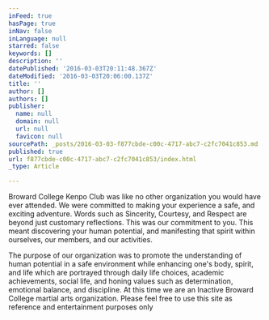 ```yaml
---
inFeed: true
hasPage: true
inNav: false
inLanguage: null
starred: false
keywords: []
description: ''
datePublished: '2016-03-03T20:11:48.367Z'
dateModified: '2016-03-03T20:06:00.137Z'
title: ''
author: []
authors: []
publisher:
  name: null
  domain: null
  url: null
  favicon: null
sourcePath: _posts/2016-03-03-f877cbde-c00c-4717-abc7-c2fc7041c853.md
published: true
url: f877cbde-c00c-4717-abc7-c2fc7041c853/index.html
_type: Article

---
```

Broward College Kenpo Club was like no other organization you would have ever attended. We were committed to making your experience a safe, and exciting adventure. Words such as Sincerity, Courtesy, and Respect are beyond just customary reflections. This was our commitment to you. This meant discovering your human potential, and manifesting that spirit within ourselves, our members, and our activities.

The purpose of our organization was to promote the understanding of human potential in a safe environment while enhancing one's body, spirit, and life which are portrayed through daily life choices, academic achievements, social life, and honing values such as determination, emotional balance, and discipline. At this time we are an Inactive Broward College martial arts organization. Please feel free to use this site as reference and entertainment purposes only